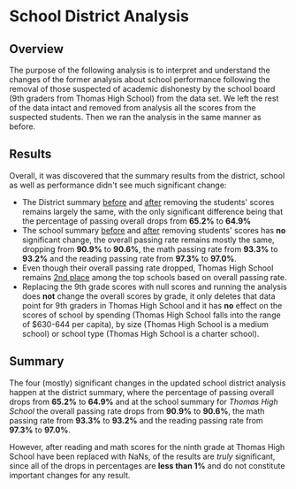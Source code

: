 # School District Analysis

## Overview 

The purpose of the following analysis is to interpret and understand the changes of the former analysis about school performance following the removal of those suspected of academic dishonesty by the school board (9th graders from Thomas High School) from the data set. We left the rest of the data intact and removed from analysis all the scores from the suspected students. Then we ran the analysis in the same manner as before.

## Results

Overall, it was discovered that the summary results from the district, school as well as performance didn't see much significant change:

- The District summary [before](link) and [after](link) removing the students' scores remains largely the same, with the only significant difference being that the percentage of passing overall drops from **65.2%** to **64.9%**
- The school summary [before](link) and [after](link) removing students' scores has **no** significant change, the overall passing rate remains mostly the same, dropping from **90.9%** to **90.6%**, the math passing rate from **93.3%** to **93.2%** and the reading passing rate from **97.3%** to **97.0%**.
- Even though their overall passing rate dropped, Thomas High School remains [2nd place](link) among the top schools based on overall passing rate. 
- Replacing the 9th grade scores with null scores and running the analysis does **not** change the overall scores by grade, it only deletes that data point for 9th graders in Thomas High School and it has **no** effect on the scores of school by spending (Thomas High School falls into the range of $630-644 per capita), by size (Thomas High School is a medium school) or school type (Thomas High School is a charter school).  

## Summary

The four (mostly) significant changes in the updated school district analysis happen at the district summary, where the percentage of passing overall drops from **65.2%** to **64.9%** and at the school summary for _Thomas High School_ the overall passing rate drops from **90.9%** to **90.6%**, the math passing rate from **93.3%** to **93.2%** and the reading passing rate from **97.3%** to **97.0%**.

However, after reading and math scores for the ninth grade at Thomas High School have been replaced with NaNs, of the results are _truly_ significant, since all of the drops in percentages are **less than 1%** and do not constitute important changes for any result.
